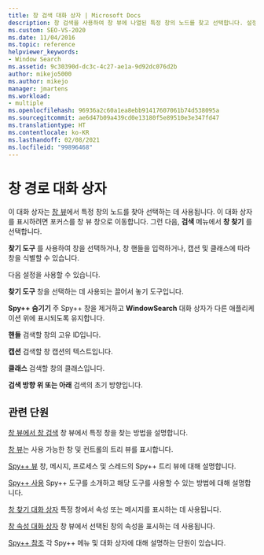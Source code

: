```yaml
---
title: 창 검색 대화 상자 | Microsoft Docs
description: 창 검색을 사용하여 창 뷰에 나열된 특정 창의 노드를 찾고 선택합니다. 설정에 관한 설명은 이 문서를 참조하세요.
ms.custom: SEO-VS-2020
ms.date: 11/04/2016
ms.topic: reference
helpviewer_keywords:
- Window Search
ms.assetid: 9c30390d-dc3c-4c27-ae1a-9d92dc076d2b
author: mikejo5000
ms.author: mikejo
manager: jmartens
ms.workload:
- multiple
ms.openlocfilehash: 96936a2c60a1ea8ebb91417607061b74d538095a
ms.sourcegitcommit: ae6d47b09a439cd0e13180f5e89510e3e347fd47
ms.translationtype: HT
ms.contentlocale: ko-KR
ms.lasthandoff: 02/08/2021
ms.locfileid: "99896468"
---
```

# <a name="window-search-dialog-box"></a>창 경로 대화 상자
이 대화 상자는 [창 뷰](../debugger/windows-view.md)에서 특정 창의 노드를 찾아 선택하는 데 사용됩니다. 이 대화 상자를 표시하려면 포커스를 창 뷰 창으로 이동합니다. 그런 다음, **검색** 메뉴에서 **창 찾기** 를 선택합니다.

 **찾기 도구** 를 사용하여 창을 선택하거나, 창 핸들을 입력하거나, 캡션 및 클래스에 따라 창을 식별할 수 있습니다.

 다음 설정을 사용할 수 있습니다.

 **찾기 도구** 창을 선택하는 데 사용되는 끌어서 놓기 도구입니다.

 **Spy++ 숨기기** 주 Spy++ 창을 제거하고 **WindowSearch** 대화 상자가 다른 애플리케이션 위에 표시되도록 유지합니다.

 **핸들** 검색할 창의 고유 ID입니다.

 **캡션** 검색할 창 캡션의 텍스트입니다.

 **클래스** 검색할 창의 클래스입니다.

 **검색 방향 위 또는 아래** 검색의 초기 방향입니다.

## <a name="related-sections"></a>관련 단원
 [창 뷰에서 창 검색](../debugger/how-to-search-for-a-window-in-windows-view.md) 창 뷰에서 특정 창을 찾는 방법을 설명합니다.

 [창 뷰](../debugger/windows-view.md)는 사용 가능한 창 및 컨트롤의 트리 뷰를 표시합니다.

 [Spy++ 뷰](../debugger/spy-increment-views.md) 창, 메시지, 프로세스 및 스레드의 Spy++ 트리 뷰에 대해 설명합니다.

 [Spy++ 사용](../debugger/using-spy-increment.md) Spy++ 도구를 소개하고 해당 도구를 사용할 수 있는 방법에 대해 설명합니다.

 [창 찾기 대화 상자](../debugger/find-window-dialog-box.md) 특정 창에서 속성 또는 메시지를 표시하는 데 사용됩니다.

 [창 속성 대화 상자](../debugger/window-properties-dialog-box.md) 창 뷰에서 선택된 창의 속성을 표시하는 데 사용됩니다.

 [Spy++ 참조](../debugger/spy-increment-reference.md) 각 Spy++ 메뉴 및 대화 상자에 대해 설명하는 단원이 있습니다.